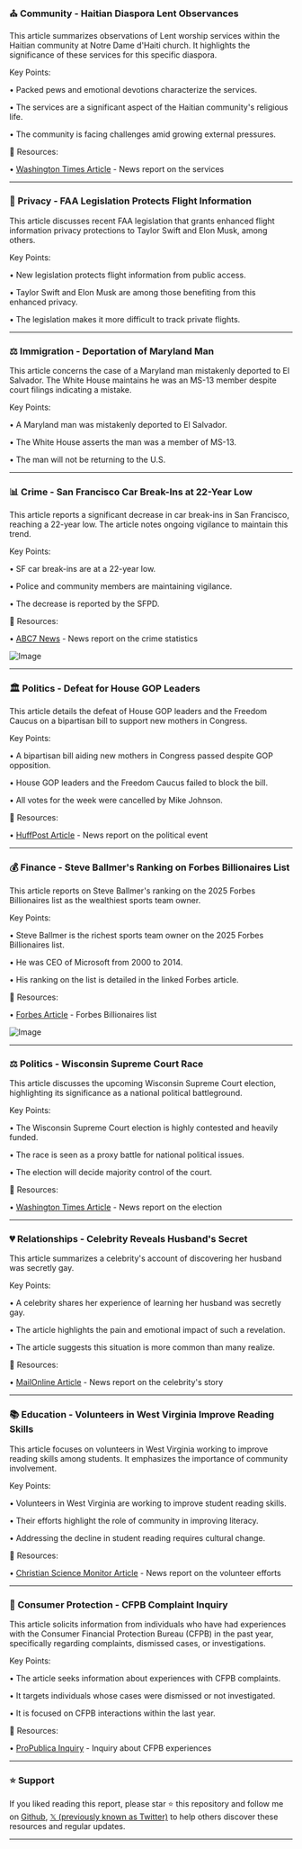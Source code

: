 ### ⛪️ Community - Haitian Diaspora Lent Observances

This article summarizes observations of Lent worship services within the Haitian community at Notre Dame d'Haiti church.  It highlights the significance of these services for this specific diaspora.


Key Points:

• Packed pews and emotional devotions characterize the services.


• The services are a significant aspect of the Haitian community's religious life.


• The community is facing challenges amid growing external pressures.


🔗 Resources:

• [Washington Times Article](https://x.com/WashTimes/status/1907166565914603683) - News report on the services


---

### 🚀 Privacy - FAA Legislation Protects Flight Information

This article discusses recent FAA legislation that grants enhanced flight information privacy protections to Taylor Swift and Elon Musk, among others.


Key Points:

• New legislation protects flight information from public access.


• Taylor Swift and Elon Musk are among those benefiting from this enhanced privacy.


• The legislation makes it more difficult to track private flights.



---

### ⚖️ Immigration - Deportation of Maryland Man

This article concerns the case of a Maryland man mistakenly deported to El Salvador. The White House maintains he was an MS-13 member despite court filings indicating a mistake.


Key Points:

• A Maryland man was mistakenly deported to El Salvador.


• The White House asserts the man was a member of MS-13.


•  The man will not be returning to the U.S.


---

### 📊 Crime - San Francisco Car Break-Ins at 22-Year Low

This article reports a significant decrease in car break-ins in San Francisco, reaching a 22-year low.  The article notes ongoing vigilance to maintain this trend.

Key Points:

• SF car break-ins are at a 22-year low.


• Police and community members are maintaining vigilance.


•  The decrease is reported by the SFPD.


🔗 Resources:

• [ABC7 News](https://abc7ne.ws/4hXu9en) - News report on the crime statistics

![Image](https://pbs.twimg.com/ext_tw_video_thumb/1907160576393916416/pu/img/gOv1_tf2n5gfhd9K.jpg)

---

### 🏛️ Politics - Defeat for House GOP Leaders

This article details the defeat of House GOP leaders and the Freedom Caucus on a bipartisan bill to support new mothers in Congress.


Key Points:

• A bipartisan bill aiding new mothers in Congress passed despite GOP opposition.


• House GOP leaders and the Freedom Caucus failed to block the bill.


•  All votes for the week were cancelled by Mike Johnson.


🔗 Resources:

• [HuffPost Article](https://t.co/u3shksKDsP) - News report on the political event

---

### 💰 Finance - Steve Ballmer's Ranking on Forbes Billionaires List

This article reports on Steve Ballmer's ranking on the 2025 Forbes Billionaires list as the wealthiest sports team owner.

Key Points:

• Steve Ballmer is the richest sports team owner on the 2025 Forbes Billionaires list.


• He was CEO of Microsoft from 2000 to 2014.


• His ranking on the list is detailed in the linked Forbes article.


🔗 Resources:

• [Forbes Article](https://trib.al/GkpEvpB) - Forbes Billionaires list

![Image](https://pbs.twimg.com/media/GneQWz6XIAAswuj?format=jpg&name=small)

---

### ⚖️ Politics - Wisconsin Supreme Court Race

This article discusses the upcoming Wisconsin Supreme Court election, highlighting its significance as a national political battleground.


Key Points:

• The Wisconsin Supreme Court election is highly contested and heavily funded.


•  The race is seen as a proxy battle for national political issues.


• The election will decide majority control of the court.


🔗 Resources:

• [Washington Times Article](https://t.co/gW1IT4PWje) - News report on the election


---

### 💔 Relationships - Celebrity Reveals Husband's Secret

This article summarizes a celebrity's account of discovering her husband was secretly gay.


Key Points:

• A celebrity shares her experience of learning her husband was secretly gay.


• The article highlights the pain and emotional impact of such a revelation.


• The article suggests this situation is more common than many realize.



🔗 Resources:

• [MailOnline Article](https://t.co/crTllz7qhL) - News report on the celebrity's story



---

### 📚 Education - Volunteers in West Virginia Improve Reading Skills

This article focuses on volunteers in West Virginia working to improve reading skills among students.  It emphasizes the importance of community involvement.


Key Points:

• Volunteers in West Virginia are working to improve student reading skills.


• Their efforts highlight the role of community in improving literacy.


•  Addressing the decline in student reading requires cultural change.


🔗 Resources:

• [Christian Science Monitor Article](https://t.co/yfTNBGJuoI) - News report on the volunteer efforts


---

### 🤔 Consumer Protection - CFPB Complaint Inquiry

This article solicits information from individuals who have had experiences with the Consumer Financial Protection Bureau (CFPB) in the past year, specifically regarding complaints, dismissed cases, or investigations.


Key Points:

•  The article seeks information about experiences with CFPB complaints.


• It targets individuals whose cases were dismissed or not investigated.


•  It is focused on CFPB interactions within the last year.


🔗 Resources:

• [ProPublica Inquiry](https://t.co/v1gHsTzo5n) -  Inquiry about CFPB experiences


---

### ⭐️ Support

If you liked reading this report, please star ⭐️ this repository and follow me on [Github](https://github.com/Drix10), [𝕏 (previously known as Twitter)](https://x.com/DRIX_10_) to help others discover these resources and regular updates.

---